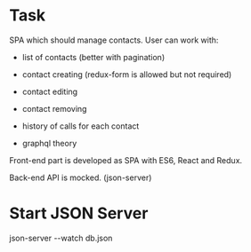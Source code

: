 
#  Task

SPA which should manage contacts. User can work with:

- list of contacts (better with pagination)

- contact creating (redux-form is allowed but not required)

- contact editing

- contact removing

- history of calls for each contact

- graphql theory

 

Front-end part is developed as SPA with ES6, React and Redux.

Back-end API is mocked. (json-server)

# Start JSON Server

json-server --watch db.json

